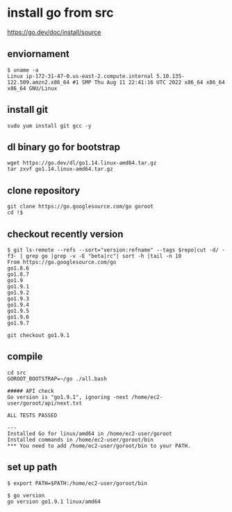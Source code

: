 # install go from src

https://go.dev/doc/install/source


## enviornament
```
$ uname -a
Linux ip-172-31-47-0.us-east-2.compute.internal 5.10.135-122.509.amzn2.x86_64 #1 SMP Thu Aug 11 22:41:16 UTC 2022 x86_64 x86_64 x86_64 GNU/Linux
```

## install git

```
sudo yum install git gcc -y
```


## dl binary go for bootstrap

```
wget https://go.dev/dl/go1.14.linux-amd64.tar.gz
tar zxvf go1.14.linux-amd64.tar.gz
```

## clone repository
```
git clone https://go.googlesource.com/go goroot
cd !$
```

## checkout recently version
```console
$ git ls-remote --refs --sort="version:refname" --tags $repo|cut -d/ -f3- | grep go |grep -v -E "beta|rc"| sort -h |tail -n 10
From https://go.googlesource.com/go
go1.8.6
go1.8.7
go1.9
go1.9.1
go1.9.2
go1.9.3
go1.9.4
go1.9.5
go1.9.6
go1.9.7
```

```
git checkout go1.9.1
```

## compile

```
cd src
GOROOT_BOOTSTRAP=~/go ./all.bash
```


```
##### API check
Go version is "go1.9.1", ignoring -next /home/ec2-user/goroot/api/next.txt

ALL TESTS PASSED

---
Installed Go for linux/amd64 in /home/ec2-user/goroot
Installed commands in /home/ec2-user/goroot/bin
*** You need to add /home/ec2-user/goroot/bin to your PATH.
```

## set up path

```console
$ export PATH=$PATH:/home/ec2-user/goroot/bin
```

```console
$ go version
go version go1.9.1 linux/amd64
```
